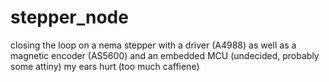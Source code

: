 # stepper_node
closing the loop on a nema stepper with a driver (A4988) as well as a magnetic encoder (AS5600) and an embedded MCU (undecided, probably some attiny)
my ears hurt (too much caffiene)
